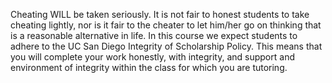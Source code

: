 Cheating WILL be taken seriously. It is not fair to honest students to take cheating lightly, nor is it fair to the cheater to let him/her go on thinking that is a reasonable alternative in life. In this course we expect students to adhere to the UC San Diego Integrity of Scholarship Policy.   This means that you will complete your work honestly, with integrity, and support and environment of integrity within the class for which you are tutoring. 
